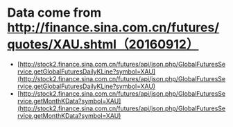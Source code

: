 
# Data come from http://finance.sina.com.cn/futures/quotes/XAU.shtml（20160912）
* [http://stock2.finance.sina.com.cn/futures/api/json.php/GlobalFuturesService.getGlobalFuturesDailyKLine?symbol=XAU](http://stock2.finance.sina.com.cn/futures/api/json.php/GlobalFuturesService.getGlobalFuturesDailyKLine?symbol=XAU)
* [http://stock2.finance.sina.com.cn/futures/api/json.php/GlobalFuturesService.getMonthKData?symbol=XAU](http://stock2.finance.sina.com.cn/futures/api/json.php/GlobalFuturesService.getMonthKData?symbol=XAU)
